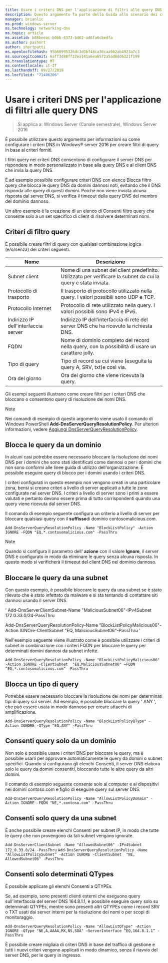 ```yaml
---
title: Usare i criteri DNS per l'applicazione di filtri alle query DNS
description: Questo argomento fa parte della Guida allo scenario dei criteri DNS per Windows Server 2016
manager: brianlic
ms.prod: windows-server
ms.technology: networking-dns
ms.topic: article
ms.assetid: b86beeac-b0bb-4373-b462-ad6fa6cbedfa
ms.author: pashort
author: shortpatti
ms.openlocfilehash: 95b68995326dc3d3bf48ca36caa9b2ab4923a7c3
ms.sourcegitcommit: 6aff3d88ff22ea141a6ea6572a5ad8dd6321f199
ms.translationtype: MT
ms.contentlocale: it-IT
ms.lasthandoff: 09/27/2019
ms.locfileid: "71406206"
---
```

# <a name="use-dns-policy-for-applying-filters-on-dns-queries"></a>Usare i criteri DNS per l'applicazione di filtri alle query DNS

>Si applica a: Windows Server (Canale semestrale), Windows Server 2016

È possibile utilizzare questo argomento per informazioni su come configurare i criteri DNS in Windows&reg; server 2016 per creare filtri di query in base ai criteri forniti. 

I filtri query nei criteri DNS consentono di configurare il server DNS per rispondere in modo personalizzato in base alla query DNS e al client DNS che invia la query DNS.

È ad esempio possibile configurare criteri DNS con elenco Blocca filtro query che blocca le query DNS da domini dannosi noti, evitando che il DNS risponda alle query di questi domini. Poiché non viene inviata alcuna risposta dal server DNS, si verifica il timeout della query DNS del membro del dominio dannoso.

Un altro esempio è la creazione di un elenco di Consenti filtro query che consente solo a un set specifico di client di risolvere determinati nomi.

## <a name="bkmk_criteria"></a>Criteri di filtro query
È possibile creare filtri di query con qualsiasi combinazione logica (e/o/senza) dei criteri seguenti.

|Nome|Descrizione|
|-----------------|---------------------|
|Subnet client|Nome di una subnet del client predefinito. Utilizzato per verificare la subnet da cui la query è stata inviata.|
|Protocollo di trasporto|Il trasporto di protocollo utilizzato nella query. I valori possibili sono UDP e TCP.|
|Protocollo Internet|Protocollo di rete utilizzato nella query. I valori possibili sono IPv4 e IPv6.|
|Indirizzo IP dell'interfaccia server|Indirizzo IP dell'interfaccia di rete del server DNS che ha ricevuto la richiesta DNS.|
|FQDN|Nome di dominio completo del record nella query, con la possibilità di usare un carattere jolly.|
|Tipo di query|Tipo di record su cui viene \(eseguita la query A, SRV, txt\)e così via.|
|Ora del giorno|Ora del giorno che viene ricevuta la query.|

Gli esempi seguenti illustrano come creare filtri per i criteri DNS che bloccano o consentono query di risoluzione dei nomi DNS.

>[!NOTE]
>Nei comandi di esempio di questo argomento viene usato il comando di Windows PowerShell **Add-DnsServerQueryResolutionPolicy**. Per ulteriori informazioni, vedere [Aggiungi DnsServerQueryResolutionPolicy](https://docs.microsoft.com/powershell/module/dnsserver/add-dnsserverqueryresolutionpolicy?view=win10-ps). 

## <a name="bkmk_block1"></a>Blocca le query da un dominio

In alcuni casi potrebbe essere necessario bloccare la risoluzione dei nomi DNS per i domini che sono stati identificati come dannosi o per i domini che non sono conformi alle linee guida di utilizzo dell'organizzazione. È possibile eseguire query di blocco per i domini usando i criteri DNS.

I criteri configurati in questo esempio non vengono creati in una particolare zona, bensì si creano criteri a livello di server applicati a tutte le zone configurate nel server DNS. I criteri a livello di server sono i primi a essere valutati e pertanto devono essere prima di tutto corrispondenti quando una query viene ricevuta dal server DNS.

Il comando di esempio seguente configura un criterio a livello di server per bloccare qualsiasi query con il **suffisso**di dominio contosomalicious.com.

`
Add-DnsServerQueryResolutionPolicy -Name "BlockListPolicy" -Action IGNORE -FQDN "EQ,*.contosomalicious.com" -PassThru 
`

>[!NOTE]
>Quando si configura il parametro dell' **azione** con il valore **Ignore**, il server DNS è configurato in modo da eliminare le query senza alcuna risposta. In questo modo si verificherà il timeout del client DNS nel dominio dannoso.

## <a name="bkmk_block2"></a>Bloccare le query da una subnet
Con questo esempio, è possibile bloccare le query da una subnet se è stato rilevato che è stato infettato da malware e si sta tentando di contattare siti dannosi usando il server DNS. 

' Add-DnsServerClientSubnet-Name "MaliciousSubnet06"-IPv4Subnet 172.0.33.0/24-PassThru

Add-DnsServerQueryResolutionPolicy-Name "BlockListPolicyMalicious06"-Action IGNOre-ClientSubnet "EQ, MaliciousSubnet06"-PassThru '

Nell'esempio seguente viene illustrato come è possibile utilizzare i criteri di subnet in combinazione con i criteri FQDN per bloccare le query per determinati domini dannosi da subnet infette.

`
Add-DnsServerQueryResolutionPolicy -Name "BlockListPolicyMalicious06" -Action IGNORE -ClientSubnet  "EQ,MaliciousSubnet06" –FQDN “EQ,*.contosomalicious.com” -PassThru
`

## <a name="bkmk_block3"></a>Blocca un tipo di query
Potrebbe essere necessario bloccare la risoluzione dei nomi per determinati tipi di query sui server. Ad esempio, è possibile bloccare la query ' ANY ', che può essere usata in modo dannoso per creare attacchi di amplificazione.

`
Add-DnsServerQueryResolutionPolicy -Name "BlockListPolicyQType" -Action IGNORE -QType "EQ,ANY" -PassThru
`

## <a name="bkmk_allow1"></a>Consenti query solo da un dominio
Non solo è possibile usare i criteri DNS per bloccare le query, ma è possibile usarli per approvare automaticamente le query da domini o subnet specifici. Quando si configurano gli elenchi Consenti, il server DNS elabora solo le query da domini consentiti, bloccando tutte le altre query da altri domini.

Il comando di esempio seguente consente solo ai computer e ai dispositivi nei domini contoso.com e figlio di eseguire query sul server DNS.

`
Add-DnsServerQueryResolutionPolicy -Name "AllowListPolicyDomain" -Action IGNORE -FQDN "NE,*.contoso.com" -PassThru 
`

## <a name="bkmk_allow2"></a>Consenti solo query da una subnet
È anche possibile creare elenchi Consenti per subnet IP, in modo che tutte le query che non provengono da tali subnet vengano ignorate.

`
Add-DnsServerClientSubnet -Name "AllowedSubnet06" -IPv4Subnet 172.0.33.0/24 -PassThru
`
`
Add-DnsServerQueryResolutionPolicy -Name "AllowListPolicySubnet” -Action IGNORE -ClientSubnet  "NE, AllowedSubnet06" -PassThru
`

## <a name="bkmk_allow3"></a>Consenti solo determinati QTypes
È possibile applicare gli elenchi Consenti a QTYPEs. 

Se, ad esempio, sono presenti clienti esterni che eseguono query sull'interfaccia del server DNS 164.8.1.1, è possibile eseguire query solo su determinati QTYPEs, mentre sono presenti altri QTYPEs come i record SRV o TXT usati dai server interni per la risoluzione dei nomi o per scopi di monitoraggio.

`
Add-DnsServerQueryResolutionPolicy -Name "AllowListQType" -Action IGNORE -QType "NE,A,AAAA,MX,NS,SOA" –ServerInterface “EQ,164.8.1.1” -PassThru
`

È possibile creare migliaia di criteri DNS in base del traffico di gestione e tutti i nuovi criteri vengono applicati in modo dinamico, senza il riavvio del server DNS, per le query in ingresso. 
